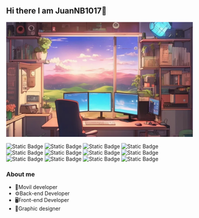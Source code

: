 ## Hi there I am JuanNB1017👋
<img src="./imgBanner1.png">

![Static Badge](https://img.shields.io/badge/NPM-yellow?logo=npm)
![Static Badge](https://img.shields.io/badge/NodeJs-green?logo=node.js&logoColor=black)
![Static Badge](https://img.shields.io/badge/PostgreSQL-blue?logo=postgreSQL&logoColor=white)
![Static Badge](https://img.shields.io/badge/React_Native-blue?logo=React)
![Static Badge](https://img.shields.io/badge/React_Js-blue?logo=React)
![Static Badge](https://img.shields.io/badge/Spring_Boot-grey?logo=spring)
![Static Badge](https://img.shields.io/badge/MySQL-blue?logo=MySQL&logoColor=black)
![Static Badge](https://img.shields.io/badge/Angular_15-red?logo=angular)
![Static Badge](https://img.shields.io/badge/Adobe-maroon?logo=adobe)
![Static Badge](https://img.shields.io/badge/Firebvase-orange?logo=firebase)
![Static Badge](https://img.shields.io/badge/MongoDb-white?logo=mongoDb)
![Static Badge](https://img.shields.io/badge/AWS_EC2-gold?logo=AmazonWebServices&logoColor=black)

### About me
* 📱Movil developer
* ⚙️Back-end Developer
* 🖥️Front-end Developer
* 🎨Graphic designer
<!--
**JuanNB1017/JuanNB1017** is a ✨ _special_ ✨ repository because its `README.md` (this file) appears on your GitHub profile.

Here are some ideas to get you started:

- 🔭 I’m currently working on ...
- 🌱 I’m currently learning ...
- 👯 I’m looking to collaborate on ...
- 🤔 I’m looking for help with ...
- 💬 Ask me about ...
- 📫 How to reach me: ...
- 😄 Pronouns: ...
- ⚡ Fun fact: ...
-->
